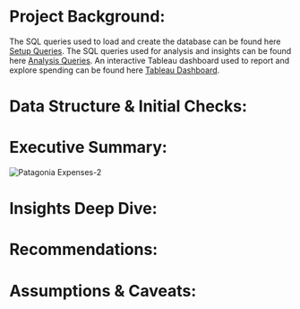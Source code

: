 # Project Background:

The SQL queries used to load and create the database can be found here [Setup Queries](/setup_queries).
The SQL queries used for analysis and insights can be found here [Analysis Queries](/analysis_queries).
An interactive Tableau dashboard used to report and explore spending can be found here [Tableau Dashboard](https://public.tableau.com/app/profile/nick.feichtel/viz/PatagoniaExpenses/PatagoniaExpenses).

# Data Structure & Initial Checks:


# Executive Summary:
![Patagonia Expenses-2](https://github.com/user-attachments/assets/059d21cd-d9c6-4425-9c2e-37a86cafc3ff)



# Insights Deep Dive:


# Recommendations:


# Assumptions & Caveats:
